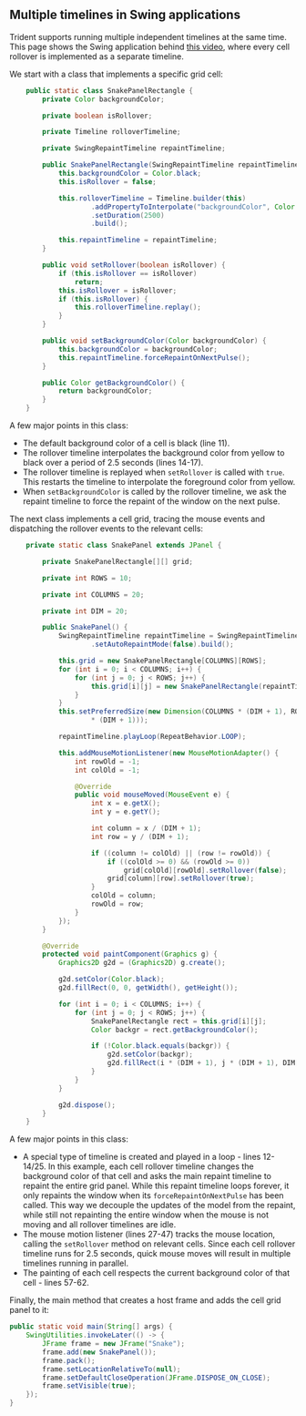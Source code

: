 ## Multiple timelines in Swing applications

Trident supports running multiple independent timelines at the same time. This page shows the Swing application behind [this video](http://vimeo.com/3404285), where every cell rollover is implemented as a separate timeline.

We start with a class that implements a specific grid cell:

```java
	public static class SnakePanelRectangle {
		private Color backgroundColor;

		private boolean isRollover;

		private Timeline rolloverTimeline;

		private SwingRepaintTimeline repaintTimeline;

		public SnakePanelRectangle(SwingRepaintTimeline repaintTimeline) {
			this.backgroundColor = Color.black;
			this.isRollover = false;

			this.rolloverTimeline = Timeline.builder(this)
					.addPropertyToInterpolate("backgroundColor", Color.yellow, Color.black)
					.setDuration(2500)
					.build();

			this.repaintTimeline = repaintTimeline;
		}

		public void setRollover(boolean isRollover) {
			if (this.isRollover == isRollover)
				return;
			this.isRollover = isRollover;
			if (this.isRollover) {
				this.rolloverTimeline.replay();
			}
		}

		public void setBackgroundColor(Color backgroundColor) {
			this.backgroundColor = backgroundColor;
			this.repaintTimeline.forceRepaintOnNextPulse();
		}

		public Color getBackgroundColor() {
			return backgroundColor;
		}
	}
```

A few major points in this class:
* The default background color of a cell is black (line 11).
* The rollover timeline interpolates the background color from yellow to black over a period of 2.5 seconds (lines 14-17).
* The rollover timeline is replayed when `setRollover` is called with `true`. This restarts the timeline to interpolate the foreground color from yellow.
* When `setBackgroundColor` is called by the rollover timeline, we ask the repaint timeline to force the repaint of the window on the next pulse.

The next class implements a cell grid, tracing the mouse events and dispatching the rollover events to the relevant cells:

```java
	private static class SnakePanel extends JPanel {

		private SnakePanelRectangle[][] grid;

		private int ROWS = 10;

		private int COLUMNS = 20;

		private int DIM = 20;

		public SnakePanel() {
			SwingRepaintTimeline repaintTimeline = SwingRepaintTimeline.repaintBuilder(this)
					.setAutoRepaintMode(false).build();

			this.grid = new SnakePanelRectangle[COLUMNS][ROWS];
			for (int i = 0; i < COLUMNS; i++) {
				for (int j = 0; j < ROWS; j++) {
					this.grid[i][j] = new SnakePanelRectangle(repaintTimeline);
				}
			}
			this.setPreferredSize(new Dimension(COLUMNS * (DIM + 1), ROWS
					* (DIM + 1)));

			repaintTimeline.playLoop(RepeatBehavior.LOOP);

			this.addMouseMotionListener(new MouseMotionAdapter() {
				int rowOld = -1;
				int colOld = -1;

				@Override
				public void mouseMoved(MouseEvent e) {
					int x = e.getX();
					int y = e.getY();

					int column = x / (DIM + 1);
					int row = y / (DIM + 1);

					if ((column != colOld) || (row != rowOld)) {
						if ((colOld >= 0) && (rowOld >= 0))
							grid[colOld][rowOld].setRollover(false);
						grid[column][row].setRollover(true);
					}
					colOld = column;
					rowOld = row;
				}
			});
		}

		@Override
		protected void paintComponent(Graphics g) {
			Graphics2D g2d = (Graphics2D) g.create();

			g2d.setColor(Color.black);
			g2d.fillRect(0, 0, getWidth(), getHeight());

			for (int i = 0; i < COLUMNS; i++) {
				for (int j = 0; j < ROWS; j++) {
					SnakePanelRectangle rect = this.grid[i][j];
					Color backgr = rect.getBackgroundColor();

					if (!Color.black.equals(backgr)) {
						g2d.setColor(backgr);
						g2d.fillRect(i * (DIM + 1), j * (DIM + 1), DIM, DIM);
					}
				}
			}

			g2d.dispose();
		}
	}
```

A few major points in this class:
* A special type of timeline is created and played in a loop - lines 12-14/25. In this example, each cell rollover timeline changes the background color of that cell and asks the main repaint timeline to repaint the entire grid panel. While this repaint timeline loops forever, it only repaints the window when its `forceRepaintOnNextPulse` has been called. This way we decouple the updates of the model from the repaint, while still not repainting the entire window when the mouse is not moving and all rollover timelines are idle.
* The mouse motion listener (lines 27-47) tracks the mouse location, calling the `setRollover` method on relevant cells. Since each cell rollover timeline runs for 2.5 seconds, quick mouse moves will result in multiple timelines running in parallel.
* The painting of each cell respects the current background color of that cell - lines 57-62.

Finally, the main method that creates a host frame and adds the cell grid panel to it:

```java
public static void main(String[] args) {
	SwingUtilities.invokeLater(() -> {
		JFrame frame = new JFrame("Snake");
		frame.add(new SnakePanel());
		frame.pack();
		frame.setLocationRelativeTo(null);
		frame.setDefaultCloseOperation(JFrame.DISPOSE_ON_CLOSE);
		frame.setVisible(true);
	});
}
```
